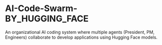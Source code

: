 # AI-Code-Swarm-BY_HUGGING_FACE
An organizational AI coding system where multiple agents (President, PM, Engineers) collaborate to develop applications using Hugging Face models.
